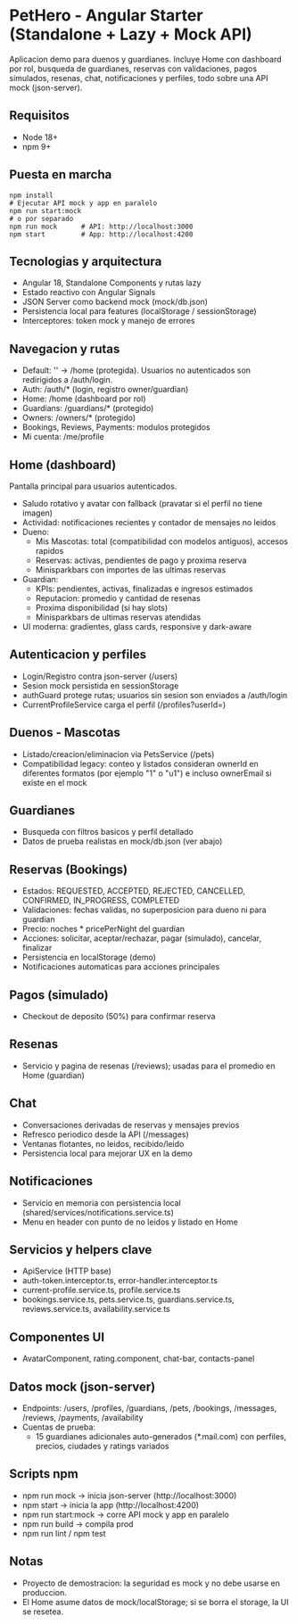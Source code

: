 ﻿# PetHero - Angular Starter (Standalone + Lazy + Mock API)

Aplicacion demo para duenos y guardianes. Incluye Home con dashboard por rol, busqueda de guardianes, reservas con validaciones, pagos simulados, resenas, chat, notificaciones y perfiles, todo sobre una API mock (json-server).

## Requisitos
- Node 18+
- npm 9+

## Puesta en marcha
    npm install
    # Ejecutar API mock y app en paralelo
    npm run start:mock
    # o por separado
    npm run mock      # API: http://localhost:3000
    npm start         # App: http://localhost:4200

## Tecnologias y arquitectura
- Angular 18, Standalone Components y rutas lazy
- Estado reactivo con Angular Signals
- JSON Server como backend mock (mock/db.json)
- Persistencia local para features (localStorage / sessionStorage)
- Interceptores: token mock y manejo de errores

## Navegacion y rutas
- Default: '' -> /home (protegida). Usuarios no autenticados son redirigidos a /auth/login.
- Auth: /auth/* (login, registro owner/guardian)
- Home: /home (dashboard por rol)
- Guardians: /guardians/* (protegido)
- Owners: /owners/* (protegido)
- Bookings, Reviews, Payments: modulos protegidos
- Mi cuenta: /me/profile

## Home (dashboard)
Pantalla principal para usuarios autenticados.
- Saludo rotativo y avatar con fallback (pravatar si el perfil no tiene imagen)
- Actividad: notificaciones recientes y contador de mensajes no leidos
- Dueno:
  - Mis Mascotas: total (compatibilidad con modelos antiguos), accesos rapidos
  - Reservas: activas, pendientes de pago y proxima reserva
  - Minisparkbars con importes de las ultimas reservas
- Guardian:
  - KPIs: pendientes, activas, finalizadas e ingresos estimados
  - Reputacion: promedio y cantidad de resenas
  - Proxima disponibilidad (si hay slots)
  - Minisparkbars de ultimas reservas atendidas
- UI moderna: gradientes, glass cards, responsive y dark-aware

## Autenticacion y perfiles
- Login/Registro contra json-server (/users)
- Sesion mock persistida en sessionStorage
- authGuard protege rutas; usuarios sin sesion son enviados a /auth/login
- CurrentProfileService carga el perfil (/profiles?userId=)

## Duenos - Mascotas
- Listado/creacion/eliminacion via PetsService (/pets)
- Compatibilidad legacy: conteo y listados consideran ownerId en diferentes formatos (por ejemplo "1" o "u1") e incluso ownerEmail si existe en el mock

## Guardianes
- Busqueda con filtros basicos y perfil detallado
- Datos de prueba realistas en mock/db.json (ver abajo)

## Reservas (Bookings)
- Estados: REQUESTED, ACCEPTED, REJECTED, CANCELLED, CONFIRMED, IN_PROGRESS, COMPLETED
- Validaciones: fechas validas, no superposicion para dueno ni para guardian
- Precio: noches * pricePerNight del guardian
- Acciones: solicitar, aceptar/rechazar, pagar (simulado), cancelar, finalizar
- Persistencia en localStorage (demo)
- Notificaciones automaticas para acciones principales

## Pagos (simulado)
- Checkout de deposito (50%) para confirmar reserva

## Resenas
- Servicio y pagina de resenas (/reviews); usadas para el promedio en Home (guardian)

## Chat
- Conversaciones derivadas de reservas y mensajes previos
- Refresco periodico desde la API (/messages)
- Ventanas flotantes, no leidos, recibido/leido
- Persistencia local para mejorar UX en la demo

## Notificaciones
- Servicio en memoria con persistencia local (shared/services/notifications.service.ts)
- Menu en header con punto de no leidos y listado en Home

## Servicios y helpers clave
- ApiService (HTTP base)
- auth-token.interceptor.ts, error-handler.interceptor.ts
- current-profile.service.ts, profile.service.ts
- bookings.service.ts, pets.service.ts, guardians.service.ts, reviews.service.ts, availability.service.ts

## Componentes UI
- AvatarComponent, rating.component, chat-bar, contacts-panel

## Datos mock (json-server)
- Endpoints: /users, /profiles, /guardians, /pets, /bookings, /messages, /reviews, /payments, /availability
- Cuentas de prueba:
  - 15 guardianes adicionales auto-generados (*.mail.com) con perfiles, precios, ciudades y ratings variados

## Scripts npm
- npm run mock    -> inicia json-server (http://localhost:3000)
- npm start       -> inicia la app (http://localhost:4200)
- npm run start:mock -> corre API mock y app en paralelo
- npm run build   -> compila prod
- npm run lint / npm test

## Notas
- Proyecto de demostracion: la seguridad es mock y no debe usarse en produccion.
- El Home asume datos de mock/localStorage; si se borra el storage, la UI se resetea.

